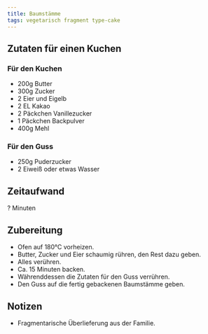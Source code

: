 ```yaml
---
title: Baumstämme
tags: vegetarisch fragment type-cake
---
```

## Zutaten für einen Kuchen
### Für den Kuchen
 * 200g Butter
 * 300g Zucker
 * 2 Eier und Eigelb
 * 2 EL Kakao
 * 2 Päckchen Vanillezucker
 * 1 Päckchen Backpulver
 * 400g Mehl

### Für den Guss
* 250g Puderzucker
* 2 Eiweiß oder etwas Wasser
  
## Zeitaufwand
? Minuten

## Zubereitung
 * Ofen auf 180°C vorheizen.
 * Butter, Zucker und Eier schaumig rühren, den Rest dazu geben.
 * Alles verühren.
 * Ca. 15 Minuten backen.
 * Währenddessen die Zutaten für den Guss verrühren.
 * Den Guss auf die fertig gebackenen Baumstämme geben.
 
## Notizen
 * Fragmentarische Überlieferung aus der Familie.
